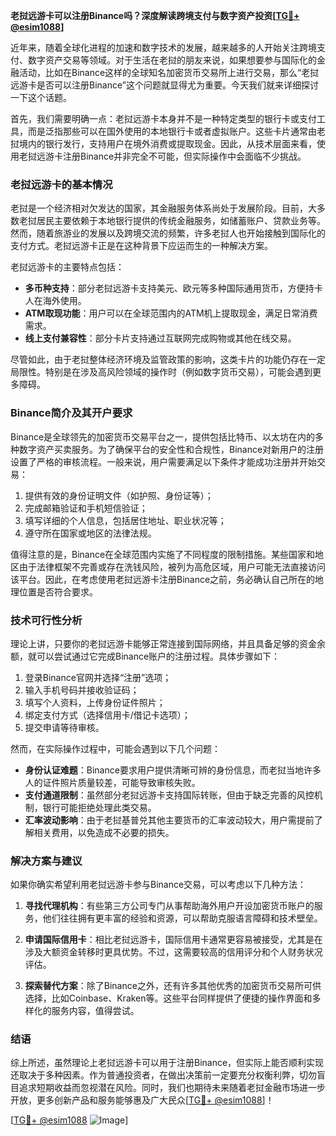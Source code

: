 **老挝远游卡可以注册Binance吗？深度解读跨境支付与数字资产投资[[TG💪+ @esim1088](https://t.me/s/esim1088)]**

近年来，随着全球化进程的加速和数字技术的发展，越来越多的人开始关注跨境支付、数字资产交易等领域。对于生活在老挝的朋友来说，如果想要参与国际化的金融活动，比如在Binance这样的全球知名加密货币交易所上进行交易，那么“老挝远游卡是否可以注册Binance”这个问题就显得尤为重要。今天我们就来详细探讨一下这个话题。

首先，我们需要明确一点：老挝远游卡本身并不是一种特定类型的银行卡或支付工具，而是泛指那些可以在国外使用的本地银行卡或者虚拟账户。这些卡片通常由老挝境内的银行发行，支持用户在境外消费或提取现金。因此，从技术层面来看，使用老挝远游卡注册Binance并非完全不可能，但实际操作中会面临不少挑战。

### 老挝远游卡的基本情况

老挝是一个经济相对欠发达的国家，其金融服务体系尚处于发展阶段。目前，大多数老挝居民主要依赖于本地银行提供的传统金融服务，如储蓄账户、贷款业务等。然而，随着旅游业的发展以及跨境交流的频繁，许多老挝人也开始接触到国际化的支付方式。老挝远游卡正是在这种背景下应运而生的一种解决方案。

老挝远游卡的主要特点包括：

- **多币种支持**：部分老挝远游卡支持美元、欧元等多种国际通用货币，方便持卡人在海外使用。
- **ATM取现功能**：用户可以在全球范围内的ATM机上提取现金，满足日常消费需求。
- **线上支付兼容性**：部分卡片支持通过互联网完成购物或其他在线交易。

尽管如此，由于老挝整体经济环境及监管政策的影响，这类卡片的功能仍存在一定局限性。特别是在涉及高风险领域的操作时（例如数字货币交易），可能会遇到更多障碍。

### Binance简介及其开户要求

Binance是全球领先的加密货币交易平台之一，提供包括比特币、以太坊在内的多种数字资产买卖服务。为了确保平台的安全性和合规性，Binance对新用户的注册设置了严格的审核流程。一般来说，用户需要满足以下条件才能成功注册并开始交易：

1. 提供有效的身份证明文件（如护照、身份证等）；
2. 完成邮箱验证和手机短信验证；
3. 填写详细的个人信息，包括居住地址、职业状况等；
4. 遵守所在国家或地区的法律法规。

值得注意的是，Binance在全球范围内实施了不同程度的限制措施。某些国家和地区由于法律框架不完善或存在洗钱风险，被列为高危区域，用户可能无法直接访问该平台。因此，在考虑使用老挝远游卡注册Binance之前，务必确认自己所在的地理位置是否符合要求。

### 技术可行性分析

理论上讲，只要你的老挝远游卡能够正常连接到国际网络，并且具备足够的资金余额，就可以尝试通过它完成Binance账户的注册过程。具体步骤如下：

1. 登录Binance官网并选择“注册”选项；
2. 输入手机号码并接收验证码；
3. 填写个人资料，上传身份证件照片；
4. 绑定支付方式（选择信用卡/借记卡选项）；
5. 提交申请等待审核。

然而，在实际操作过程中，可能会遇到以下几个问题：

- **身份认证难题**：Binance要求用户提供清晰可辨的身份信息，而老挝当地许多人的证件照片质量较差，可能导致审核失败。
- **支付通道限制**：虽然部分老挝远游卡支持国际转账，但由于缺乏完善的风控机制，银行可能拒绝处理此类交易。
- **汇率波动影响**：由于老挝基普兑其他主要货币的汇率波动较大，用户需提前了解相关费用，以免造成不必要的损失。

### 解决方案与建议

如果你确实希望利用老挝远游卡参与Binance交易，可以考虑以下几种方法：

1. **寻找代理机构**：有些第三方公司专门从事帮助海外用户开设加密货币账户的服务，他们往往拥有更丰富的经验和资源，可以帮助克服语言障碍和技术壁垒。
   
2. **申请国际信用卡**：相比老挝远游卡，国际信用卡通常更容易被接受，尤其是在涉及大额资金转移时更具优势。不过，这需要较高的信用评分和个人财务状况评估。

3. **探索替代方案**：除了Binance之外，还有许多其他优秀的加密货币交易所可供选择，比如Coinbase、Kraken等。这些平台同样提供了便捷的操作界面和多样化的服务内容，值得尝试。

### 结语

综上所述，虽然理论上老挝远游卡可以用于注册Binance，但实际上能否顺利实现还取决于多种因素。作为普通投资者，在做出决策前一定要充分权衡利弊，切勿盲目追求短期收益而忽视潜在风险。同时，我们也期待未来随着老挝金融市场进一步开放，更多创新产品和服务能够惠及广大民众[[TG💪+ @esim1088](https://t.me/s/esim1088)]！

[[TG💪+ @esim1088](https://t.me/s/esim1088) ![Image](https://i.postimg.cc/4NQfJmqS/Snipaste-2025-05-13-00-14-12.png)]